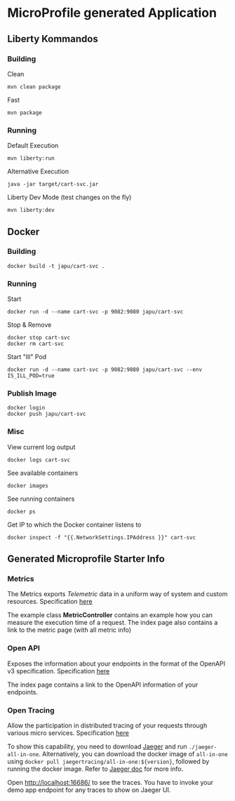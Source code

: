 # MicroProfile generated Application

## Liberty Kommandos

### Building

Clean

    mvn clean package

Fast

    mvn package

### Running

Default Execution

    mvn liberty:run

Alternative Execution

    java -jar target/cart-svc.jar

Liberty Dev Mode (test changes on the fly)

    mvn liberty:dev

## Docker

### Building

    docker build -t japu/cart-svc .

### Running

Start

    docker run -d --name cart-svc -p 9082:9080 japu/cart-svc

Stop & Remove

    docker stop cart-svc
    docker rm cart-svc

Start "Ill" Pod

    docker run -d --name cart-svc -p 9082:9080 japu/cart-svc --env IS_ILL_POD=true

### Publish Image

    docker login
    docker push japu/cart-svc

### Misc

View current log output

    docker logs cart-svc

See available containers

    docker images

See running containers

    docker ps

Get IP to which the Docker container listens to

    docker inspect -f "{{.NetworkSettings.IPAddress }}" cart-svc

## Generated Microprofile Starter Info

### Metrics

The Metrics exports _Telemetric_ data in a uniform way of system and custom resources. Specification [here](https://microprofile.io/project/eclipse/microprofile-metrics)

The example class **MetricController** contains an example how you can measure the execution time of a request.  The index page also contains a link to the metric page (with all metric info)

### Open API

Exposes the information about your endpoints in the format of the OpenAPI v3 specification. Specification [here](https://microprofile.io/project/eclipse/microprofile-open-api)

The index page contains a link to the OpenAPI information of your endpoints.

### Open Tracing

Allow the participation in distributed tracing of your requests through various micro services. Specification [here](https://microprofile.io/project/eclipse/microprofile-opentracing)

To show this capability, you need to download [Jaeger](https://www.jaegertracing.io/download/#binaries) and run ```./jaeger-all-in-one```.
Alternatively, you can download the docker image of `all-in-one` using ```docker pull jaegertracing/all-in-one:${version}```,
followed by running the docker image. Refer to [Jaeger doc](https://www.jaegertracing.io/docs/) for more info.

Open [http://localhost:16686/](http://localhost:16686/) to see the traces. You have to invoke your demo app endpoint for any traces to show on Jaeger UI.

